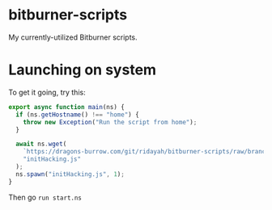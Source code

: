 # bitburner-scripts

My currently-utilized Bitburner scripts.

# Launching on system

To get it going, try this:

```javascript
export async function main(ns) {
  if (ns.getHostname() !== "home") {
    throw new Exception("Run the script from home");
  }

  await ns.wget(
    `https://dragons-burrow.com/git/ridayah/bitburner-scripts/raw/branch/master/launchSystems.js?ts=${new Date().getTime()}`,
    "initHacking.js"
  );
  ns.spawn("initHacking.js", 1);
}
```

Then go `run start.ns`
